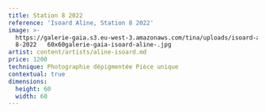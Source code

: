 ```yaml
---
title: Station 8 2022
reference: 'Isoard Aline, Station 8 2022'
image: >-
  https://galerie-gaia.s3.eu-west-3.amazonaws.com/tina/uploads/isoard-aline/station
  8-2022   60x60galerie-gaia-isoard-aline-.jpg
artist: content/artists/aline-isoard.md
price: 1200
technique: Photographie dépigmentée Pièce unique
contextual: true
dimensions:
  height: 60
  width: 60
---
```


